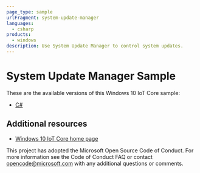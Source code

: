 ```yaml
---
page_type: sample
urlFragment: system-update-manager
languages:
  - csharp
products:
  - windows
description: Use System Update Manager to control system updates.
---
```


# System Update Manager Sample

These are the available versions of this Windows 10 IoT Core sample:

*	[C#](./CS/README.md)

## Additional resources
* [Windows 10 IoT Core home page](https://developer.microsoft.com/en-us/windows/iot/)

This project has adopted the Microsoft Open Source Code of Conduct. For more information see the Code of Conduct FAQ or contact <opencode@microsoft.com> with any additional questions or comments.
